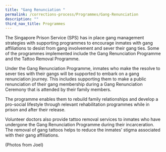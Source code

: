 ```yaml
---
title: "Gang Renunciation "
permalink: /corrections-process/Programmes/Gang-Renunciation
description: ""
third_nav_title: Programmes
---
```

The Singapore Prison Service (SPS) has in place gang management strategies with supporting programmes to encourage inmates with gang affiliations to desist from gang involvement and sever their gang ties. Some of the programmes implemented include the Gang Renunciation Programme and the Tattoo Removal Programme.

Under the Gang Renunciation Programme, inmates who make the resolve to sever ties with their gangs will be supported to embark on a gang renunciation journey. This includes supporting them to make a public renunciation of their gang membership during a Gang Renunciation Ceremony that is attended by their family members. 

The programme enables them to rebuild family relationships and develop a pro-social lifestyle through relevant rehabilitation programmes while in prison and after their release.

Volunteer doctors also provide tattoo removal services to inmates who have undergone the Gang Renunciation Programme during their incarceration. The removal of gang tattoos helps to reduce the inmates’ stigma associated with their gang affiliations.

(Photos from Joel)